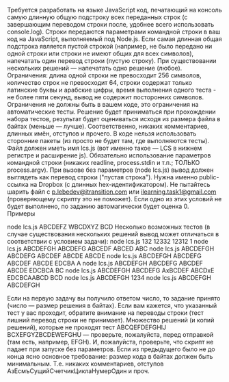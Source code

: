 Требуется разработать на языке JavaScript код, печатающий на консоль самую длинную общую подстроку всех переданных строк (с завершающим переводом строки после, удобнее всего использовать console.log). Строки передаются параметрами командной строки в ваш код на JavaScript, выполняемый под Node.js. Если самая длинная общая подстрока является пустой строкой (например, не было передано ни одной строки или строки не имеют общих для всех символов), напечатать один перевод строки (пустую строку). При существовании нескольких решений — напечатать одно решение (любое). Ограничения: длина одной строки не превосходит 256 символов, количество строк не превосходит 64, строки содержат только латинские буквы и арабские цифры, время выполнения одного теста - не более пяти секунд, вывод не содержит посторонних символов. Ограничения не должны быть в вашем коде, это ограничения на автоматические тесты.
Решение будет приниматься при прохождении набора тестов, результат будет оцениваться исходя из размера файла в байтах (меньше — лучше). Соответственно, никаких комментариев, длинных имён, отступов и прочего. В коде нельзя использовать сторонние пакеты (из просто не будет там, где выполняются тесты).
Файл должен иметь имя lcs.js (вот именно такое — LCS в нижнем регистре и расширение js). Обязательно использование параметров командной строки (никаких readline, process.stdin и т.п.; ТОЛЬКО process.argv).
При вызове без параметров (node lcs.js) вывод должен выглядеть как перевод строки ("пустая строка").
Нужна именно public-ссылка на Dropbox (c длинных hex-идентификатором). Не пытайтесь шарить файл с p.lebedev@itransition.com или ilearning.task1@gmail.com (проверяющему скрипту это не поможет).
Если одно из этих условий не будет выполнено, по заданию автомагически будет оценка 0.  
Примеры

node lcs.js ABCDEFZ WBCDXYZ
BCD
Несколько возможных тестов (в случае существования нескольких решений вывод может отличаться в соответствии с условием задачи):
node lcs.js 132 12332 12312
1
node lcs.js ABCDEFGH ABCDEFG ABCEDF ABCED
ABC
node lcs.js ABCDEFGH ABCDEFG ABCDEF ABCDE
ABCDE
node lcs.js ABCDEFGH ABCDEFG ABCDEF ABCDE EDCBA
A
node lcs.js ABCDEFGH ABCDEFG ABCDEF ABCDE EDCBCA
BC
node lcs.js ABCDEFGH ABCDEFG AxBCDEF ABCDxE EDCBCAABCD
BCD
node lcs.js ABCDEFGH 1234
node lcs.js ABCDEFGH
ABCDEFGH

Если на первую задачу вы получило ответом число, то задание принято (число — размер решения в байтах).
Если вам кажется, что указанный тест у вас проходит, обратите внимание на переводы строки (тест лишний перевод строки не принимает).
Множество решений (и копий решений), которые не проходят тест ABCQEFDEFGHIJ BCXEFGYZBCDEWEFGHU — проверьте, пожалуйста, перед отправкой (там есть, например, EFGH).
И, пожалуйста, проверьте, что скрипт не падает при запуске без параметров.
Если из предыдущего было не до конца ясно основное требование: размер кода в байтах должен быть минимальным. Т.е. никаких комментариев, отступов АзЕсмъСущийСчетчикЦиклаНумерОдин и проч.
